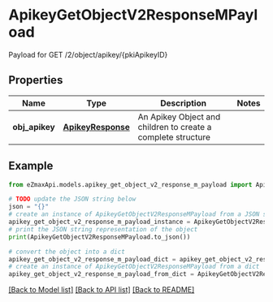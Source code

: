 # ApikeyGetObjectV2ResponseMPayload

Payload for GET /2/object/apikey/{pkiApikeyID}

## Properties

Name | Type | Description | Notes
------------ | ------------- | ------------- | -------------
**obj_apikey** | [**ApikeyResponse**](ApikeyResponse.md) | An Apikey Object and children to create a complete structure | 

## Example

```python
from eZmaxApi.models.apikey_get_object_v2_response_m_payload import ApikeyGetObjectV2ResponseMPayload

# TODO update the JSON string below
json = "{}"
# create an instance of ApikeyGetObjectV2ResponseMPayload from a JSON string
apikey_get_object_v2_response_m_payload_instance = ApikeyGetObjectV2ResponseMPayload.from_json(json)
# print the JSON string representation of the object
print(ApikeyGetObjectV2ResponseMPayload.to_json())

# convert the object into a dict
apikey_get_object_v2_response_m_payload_dict = apikey_get_object_v2_response_m_payload_instance.to_dict()
# create an instance of ApikeyGetObjectV2ResponseMPayload from a dict
apikey_get_object_v2_response_m_payload_from_dict = ApikeyGetObjectV2ResponseMPayload.from_dict(apikey_get_object_v2_response_m_payload_dict)
```
[[Back to Model list]](../README.md#documentation-for-models) [[Back to API list]](../README.md#documentation-for-api-endpoints) [[Back to README]](../README.md)


